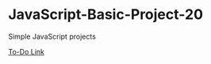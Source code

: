 # JavaScript-Basic-Project-20
Simple JavaScript projects


[To-Do Link](https://akin-elmas.github.io/todo-ui/)
